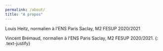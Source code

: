 ```yaml
---
permalink: /about/
title: "A propos"
---
```

Louis Heitz, normalien à l'ENS Paris Saclay, M2 FESUP 2020/2021
<br />

Vincent Brémaud, normalien à l'ENS Paris Saclay, M2 FESUP 2020/2021.
{: .text-justify}
